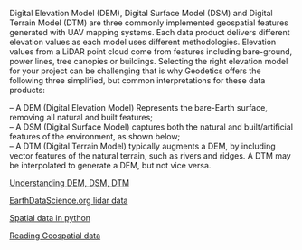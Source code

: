 Digital Elevation Model (DEM), Digital Surface Model (DSM) and Digital Terrain Model (DTM) are three commonly implemented geospatial features generated with UAV mapping systems. Each data product delivers different elevation values as each model uses different methodologies. Elevation values from a LiDAR point cloud come from features including bare-ground, power lines, tree canopies or buildings. Selecting the right elevation model for your project can be challenging that is why Geodetics offers the following three simplified, but common interpretations for these data products:

– A DEM (Digital Elevation Model) Represents the bare-Earth surface, removing all natural and built features;  
– A DSM (Digital Surface Model) captures both the natural and built/artificial features of the environment, as shown below;  
– A DTM (Digital Terrain Model)  typically augments a DEM, by including vector features of the natural terrain, such as rivers and ridges. A DTM may be interpolated to generate a DEM, but not vice versa.

[Understanding DEM, DSM, DTM](https://geodetics.com/dem-dsm-dtm-digital-elevation-models/)

[EarthDataScience.org lidar data](https://www.earthdatascience.org/courses/use-data-open-source-python/data-stories/what-is-lidar-data/)

[Spatial data in python](http://www.wvview.org/open_source_gis/site_renders/Python_Spatial/site/index.html)

[Reading Geospatial data](https://towardsdatascience.com/reading-and-visualizing-geotiff-images-with-python-8dcca7a74510)
